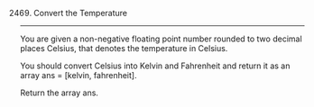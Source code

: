 2469. Convert the Temperature
-----
You are given a non-negative floating point number rounded to two decimal places Celsius, that denotes the temperature in Celsius.

You should convert Celsius into Kelvin and Fahrenheit and return it as an array ans = [kelvin, fahrenheit].

Return the array ans.